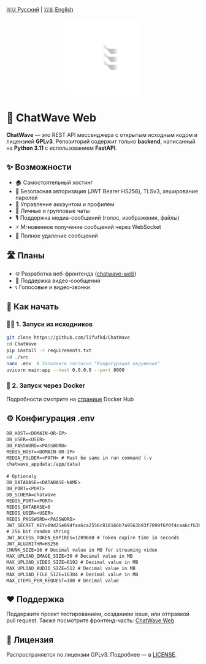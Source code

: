 

<!-- Переключатель языка -->
[🇷🇺 Русский](readme.ru.md) | [🇬🇧 English](../README.md)

<p align="center">
  <img src="../assets/logo-dark.svg" alt="ChatWave logo" width="200"/>
</p>

# 💬 ChatWave Web

**ChatWave** — это REST API мессенджера с открытым исходным кодом и лицензией **GPLv3**. Репозиторий содержит только **backend**, написанный на **Python 3.11** с использованием **FastAPI**.

## ✨ Возможности

- 🏠 Самостоятельный хостинг
- 🔐 Безопасная авторизация (JWT Bearer HS256), TLSv3, хеширование паролей
- 👤 Управление аккаунтом и профилем
- 💬 Личные и групповые чаты
- 🎙️ Поддержка медиа-сообщений (голос, изображения, файлы)
- ⚡ Мгновенное получение сообщений через WebSocket
- 🧹 Полное удаление сообщений

## 🛣️ Планы

- 🌐 Разработка веб-фронтенда ([chatwave-web](https://github.com/lifufkd/chatwave-web))
- 🎥 Поддержка видео-сообщений
- 📞 Голосовые и видео-звонки

## 🚀 Как начать

### 🧑‍💻 1. Запуск из исходников

```bash
git clone https://github.com/lifufkd/ChatWave
cd ChatWave
pip install -r requirements.txt
cd ./src
nano .env  # Заполните согласно "Конфигурация окружения"
uvicorn main:app --host 0.0.0.0 --port 8000
```

### 🐳 2. Запуск через Docker
Подробности смотрите на [странице](https://hub.docker.com/repository/docker/sbrse/chatwave) Docker Hub

## ⚙️ Конфигурация .env

```
DB_HOST=<DOMAIN-OR-IP>
DB_USER=<USER>
DB_PASSWORD=<PASSWORD>
REDIS_HOST=<DOMAIN-OR-IP>
MEDIA_FOLDER=<PATH> # Must be same in run command (-v chatwave_appdata:/app/data)
 
# Optionaly
DB_DATABASE=<DATABASE-NAME>
DB_PORT=<PORT>
DB_SCHEMA=chatwave
REDIS_PORT=<PORT>
REDIS_DATABASE=0
REDIS_USER=<USER>
REDIS_PASSWORD=<PASSWORD>
JWT_SECRET_KEY=09d25e094faa6ca2556c818166b7a9563b93f7099f6f0f4caa6cf63b88e8d3e7 # 256 bit random string
JWT_ACCESS_TOKEN_EXPIRES=1209600 # Token expire time in seconds
JWT_ALGORITHM=HS256
CHUNK_SIZE=16 # Decimal value in MB for streaming video
MAX_UPLOAD_IMAGE_SIZE=30 # Decimal value in MB
MAX_UPLOAD_VIDEO_SIZE=8192 # Decimal value in MB
MAX_UPLOAD_AUDIO_SIZE=512 # Decimal value in MB
MAX_UPLOAD_FILE_SIZE=16384 # Decimal value in MB
MAX_ITEMS_PER_REQUEST=100 # Decimal value
```

## ❤️ Поддержка

Поддержите проект тестированием, созданием issue, или отправкой pull request.
Также посмотрите фронтенд-часть: [ChatWave Web](https://github.com/lifufkd/chatwave-web)

## 📜 Лицензия

Распространяется по лицензии GPLv3. Подробнее — в [LICENSE](https://github.com/lifufkd/ChatWave/blob/main/LICENSE).
